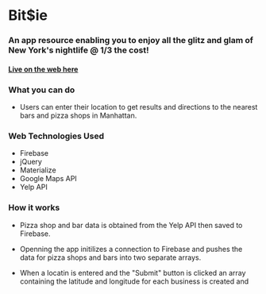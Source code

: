 # Bit$ie

### An app resource enabling you to enjoy all the glitz and glam of New York's nightlife @ 1/3 the cost!

#### [Live on the web here](http://bitsie.herokuapp.com/)

### What you can do

- Users can enter their location to get results and directions to the nearest bars and pizza shops in Manhattan.

### Web Technologies Used

- Firebase
- jQuery
- Materialize
- Google Maps API
- Yelp API

### How it works

- Pizza shop and bar data is obtained from the Yelp API then saved to Firebase.

- Openning the app initilizes a connection to Firebase and pushes the data for pizza shops and bars into two separate arrays.

- When a locatin is entered and the "Submit" button is clicked an array containing the latitude and longitude for each business is created and 
